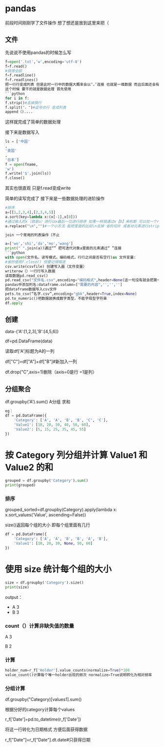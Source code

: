pandas
====
前段时间刚刚学了文件操作 想了想还是放到这里来把（
## 文件
先说说不使用pandas的时候怎么写 
```python
f=open('.txt','w',encoding='utf-8')
f=f.read()
#获得全部
f=f.readline()
f=f.readlines()
把一行行变成列表 但是此时一行中的数据大概率会以‘，’连接 也就是一维数据 而且后面还会有‘\n’
这个时候 要干的就是数据处理 首先使用
```python
for i in f:
f.strip()#去掉换行
f.split("，")#逗号也行 变成列表
append（)....
```
这样就完成了简单的数据处理

接下来是数据写入
```python
ls = ['中国'
,
'美国'
,
'日本']
f = open(fname,
'w')
f.write('$'.join(ls))
f.close()
```
其实也很直观 只是f.read变成write 

简单的读写完成了 接下来是一些数据处理的进阶操作
```python
#排序
a=[[1,2,3,4],[2,3,4,5]]
a.sort(key=lambda x:(x[-1],x[0]))
#通过输入的x（就是a）进行以x最后一位进行排序 如果一样就通过x【0】来判断 可以加一个reversed=True 进行倒序排序
a.replace("\n","")#一个小方法 能把里面的比如\n去掉 省的切片 或者对元素进行strip（）处理

join 一个常用的列表操作（不止

a=['wo','shi','da','mo','wang']
print(" ".join(a))通过“” 把可迭代对象a里面的元素通过“ ”连接
```python
with open(文件名，读写模式。编码格式，行行之间是否有空行)as 文件变量:
#省的使用f.close() 但要记得缩进
csv.write(csvfile) 创建写入器（文件变量）
writerow（）一行行写入数据
读取数据pd.read_csv()
pd.read_csv("文件名.csv",encoding="编码格式",header=None(这一句没有就会把第一行当作表头))
pandas中添加列名:dataframe.column=["需要的内容",'','','']
把dataframe数据写入csv文件
pets.to_csv(“名字.csv”,encoding="gbk",header=True,index=None)
pd.to_numeric()吧数据装换成数字类型，不能字母型字符串
df.apply
```


## 创建
data-{'A':[1,2,3],'B':[4,5,6]}

df=pd.DataFrame(data)

读取df['A']标题为A的一列

df["C"]=df["A"]+df["B"]#新加入一列

df.drop("C",axis=1)删除（axis=0是行 =1是列）

## 分组聚合
df.groupby('A').sum()
A分组 求和
```python
eg：
df = pd.DataFrame({
    'Category': ['A', 'A', 'B', 'B', 'C', 'C'],
    'Value1': [10, 20, 30, 40, 50, 60],
    'Value2': [5, 15, 25, 35, 45, 55]
})
```
# 按 Category 列分组并计算 Value1 和 Value2 的和
```python
grouped = df.groupby('Category').sum()
print(grouped)
```
### 排序
grouped_sorted=df.groupby(Category).apply(lambda x: x.sort_values('Value', ascending=False))

size()返回每个组的大小 即每个组里面有几行
```python
df = pd.DataFrame({
    'Category': ['A', 'A', 'B', 'B', 'A', 'B'],
    'Value1': [10, 20, 30, None, 50, 60]
})
```
# 使用 size 统计每个组的大小
```python
size = df.groupby('Category').size()
print(size)
```
output：

- A 3
- B 3


### count（）计算非缺失值的数量
A 3

B 2

### 计算
```python
holder_num=r_f['Holder'].value_counts(normalize=True)*100
value_count()计算每个唯一holder出现的频次 normalize=True说明转化为相对频率
```
### 分组计算
  df.groupby("Category)[values1].sum()
  
根据分好的category计算每个values

  r_f['Date']=pd.to_datetime(r_f['Date'])
  
将这一行转化为日期格式 方便后面获得数据

  r_f["Date"]=r_f["Date"].dt.date#只获得日期


